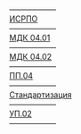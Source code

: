 —————— <br />
[ИСРПО](https://disk.yandex.ru/d/DoZHRF4Tz5K9Ew) <br />
—————— <br />
[МДК 04.01](https://disk.yandex.ru/d/j6tk97FltlwKAA) <br />
—————— <br />
[МДК 04.02](https://disk.yandex.ru/d/8dfsGgFh_BdlTg) <br />
—————— <br />
[ПП.04](https://disk.yandex.ru/d/Ptcaxs48hvouzw) <br />
—————— <br />
[Стандартизация](https://disk.yandex.ru/d/Gsius1DirD8UMw) <br />
—————— <br />
[УП.02](https://disk.yandex.ru/d/JaDFn5CDSUpttg) <br />
—————— <br />
